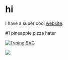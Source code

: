 <h1 align="left">hi</h1>

I have a super cool [website](https://ashertenenbaum.com).

\#1 pineapple pizza hater

[![Typing SVG](https://readme-typing-svg.demolab.com?font=Fira+Code&pause=1000&random=false&width=435&lines=pineapple+pizza+sucks+)](https://git.io/typing-svg)

![](https://komarev.com/ghpvc/?username=ashertenenbaum&base=1000)

